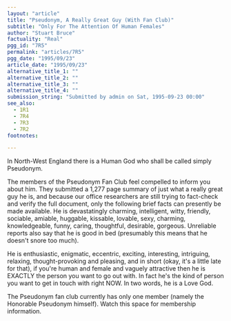 ```yaml
---
layout: "article"
title: "Pseudonym, A Really Great Guy (With Fan Club)"
subtitle: "Only For The Attention Of Human Females"
author: "Stuart Bruce"
factuality: "Real"
pgg_id: "7R5"
permalink: "articles/7R5"
pgg_date: "1995/09/23"
article_date: "1995/09/23"
alternative_title_1: ""
alternative_title_2: ""
alternative_title_3: ""
alternative_title_4: ""
submission_string: "Submitted by admin on Sat, 1995-09-23 00:00"
see_also:
  - 1R1
  - 7R4
  - 7R3
  - 7R2
footnotes: 

---
```

<div>
<p>In North-West England there is a Human God who shall be called simply Pseudonym.</p>
<p>The members of the Pseudonym Fan Club feel compelled to inform you about him. They submitted a 1,277 page summary of just what a really great guy he is, and because our office researchers are still trying to fact-check and verify the full document, only the following brief facts can presently be made available. He is devastatingly charming, intelligent, witty, friendly, sociable, amiable, huggable, kissable, lovable, sexy, charming, knowledgeable, funny, caring, thoughtful, desirable, gorgeous. Unreliable reports also say that he is good in bed (presumably this means that he doesn't snore too much).</p>
<p>He is enthusiastic, enigmatic, eccentric, exciting, interesting, intriguing, relaxing, thought-provoking and pleasing, and in short (okay, it's a little late for that), if you're human and female and vaguely attractive then he is EXACTLY the person you want to go out with. In fact he's the kind of person you want to get in touch with right NOW. In two words, he is a Love God.</p>
<p>The Pseudonym fan club currently has only one member (namely the Honorable Pseudonym himself). Watch this space for membership information.</p>
</div>
